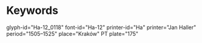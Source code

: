 # Keywords
glyph-id="Ha-12_0118"
font-id="Ha-12"
printer-id="Ha"
printer="Jan Haller"
period="1505–1525"
place="Kraków"
PT plate="175"
